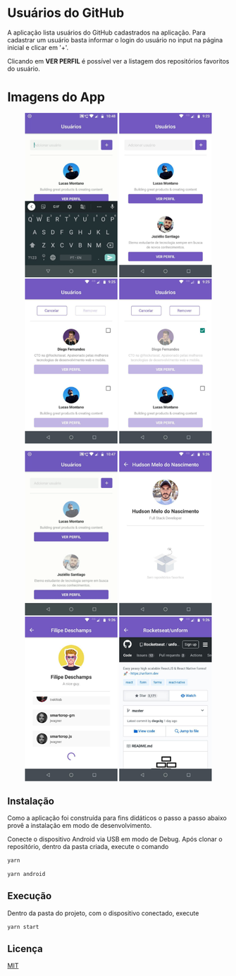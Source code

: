 # Usuários do GitHub

A aplicação lista usuários do GitHub cadastrados na aplicação. Para cadastrar um usuário basta informar o login do usuário no input na página inicial e clicar em '+'.

Clicando em <strong>VER PERFIL</strong> é possível ver a listagem dos repositórios favoritos do usuário.

# Imagens do App
<p align="center">
  <img src=".github/github-users-1.gif" width="210px"} />
  <img src=".github/user-list.jpg" width="210px"} />
  <img src=".github/mark-user-to-remove.jpg" width="210px"} />
  <img src=".github/remove-user.jpg" width="210px"} />
</p>
<p align="center">
  <img src=".github/github-users-2.gif" width="210px"} />
  <img src=".github/without-starred-list.jpg" width="210px"} />
  <img src=".github/view-starred-list.jpg" width="210px"} />
  <img src=".github/open-repository.jpg" width="210px"} />
</p>

## Instalação

Como a aplicação foi construída para fins didáticos o passo a passo abaixo provê a instalação em modo de desenvolvimento.

Conecte o dispositivo Android via USB em modo de Debug. Após clonar o repositório, dentro da pasta criada, execute o comando

```bash
yarn
```
```bash
yarn android
```

## Execução

Dentro da pasta do projeto, com o dispositivo conectado, execute

```bash
yarn start
```

## Licença
[MIT](https://choosealicense.com/licenses/mit/)
